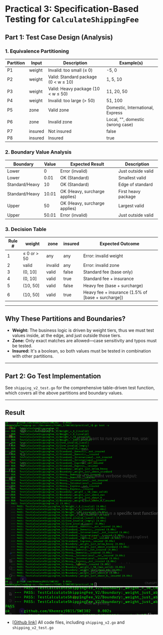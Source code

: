 # Practical 3: Specification-Based Testing for `CalculateShippingFee`

## Part 1: Test Case Design (Analysis)

### 1. Equivalence Partitioning

| Partition | Input         | Description                                   | Example(s)      |
|-----------|--------------|-----------------------------------------------|-----------------|
| P1        | weight       | Invalid: too small (≤ 0)                      | -5, 0           |
| P2        | weight       | Valid: Standard package (0 < w ≤ 10)          | 1, 5, 10        |
| P3        | weight       | Valid: Heavy package (10 < w ≤ 50)            | 11, 20, 50      |
| P4        | weight       | Invalid: too large (> 50)                     | 51, 100         |
| P5        | zone         | Valid zone                                    | Domestic, International, Express |
| P6        | zone         | Invalid zone                                  | Local, "", domestic (wrong case) |
| P7        | insured      | Not insured                                   | false           |
| P8        | insured      | Insured                                       | true            |

### 2. Boundary Value Analysis

| Boundary      | Value     | Expected Result                 | Description                |
|---------------|-----------|----------------------------------|----------------------------|
| Lower         | 0         | Error (invalid)                  | Just outside valid         |
| Lower         | 0.01      | OK (Standard)                    | Smallest valid             |
| Standard/Heavy| 10        | OK (Standard)                    | Edge of standard           |
| Standard/Heavy| 10.01     | OK (Heavy, surcharge applies)    | First heavy package        |
| Upper         | 50        | OK (Heavy, surcharge applies)    | Largest valid              |
| Upper         | 50.01     | Error (invalid)                  | Just outside valid         |

### 3. Decision Table

| Rule # | weight         | zone            | insured | Expected Outcome                                              |
|--------|---------------|-----------------|---------|--------------------------------------------------------------|
| 1      | ≤ 0 or > 50   | any             | any     | Error: invalid weight                                        |
| 2      | valid         | invalid         | any     | Error: invalid zone                                          |
| 3      | (0, 10]       | valid           | false   | Standard fee (base only)                                     |
| 4      | (0, 10]       | valid           | true    | Standard fee + insurance                                     |
| 5      | (10, 50]      | valid           | false   | Heavy fee (base + surcharge)                                 |
| 6      | (10, 50]      | valid           | true    | Heavy fee + insurance (1.5% of [base + surcharge])           |

---

## Why These Partitions and Boundaries?

- **Weight:** The business logic is driven by weight tiers, thus we must test values inside, at the edge, and just outside those tiers.
- **Zone:** Only exact matches are allowed—case sensitivity and typos must be tested.
- **Insured:** It's a boolean, so both values must be tested in combination with other partitions.

---

## Part 2: Go Test Implementation

See `shipping_v2_test.go` for the comprehensive table-driven test function, which covers all the above partitions and boundary values.

---

## Result
![picture](/assets/p3-1.png)
![picture](/assets/p3-2.png)

- [[Github link](https://github.com/Khemraj9815/SWE302/tree/main/practical_3)] All code files, including `shipping_v2.go` and `shipping_v2_test.go`
